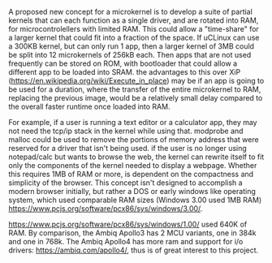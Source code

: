 A proposed new concept for a microkernel is to develop a suite of partial kernels that can each function as a single driver, and are rotated into RAM, for microcontrolellers with limited RAM. This could allow a "time-share" for a larger kernel that could fit into a fraction of the space. If uCLinux can use a 300KB kernel, but can only run 1 app, then a larger kernel of 3MB could be split into 12 microkernels of 256kB each. Then apps that are not used frequently can be stored on ROM, with bootloader that could allow a different app to be loaded into SRAM. the advantages to this over XiP (https://en.wikipedia.org/wiki/Execute_in_place) may be if an app is going to be used for a duration, where the transfer of the entire microkernel to RAM, replacing the previous image, would be a relatively small delay compared to the overall faster runtime once loaded into RAM. 

For example, if a user is running a text editor or a calculator app, they may not need the tcp/ip stack in the kernel while using that. modprobe and malloc could be used to remove the portions of memory address that were reserved for a driver that isn't being used. if the user is no longer using notepad/calc but wants to browse the web, the kernel can rewrite itself to fit only the components of the kernel needed to display a webpage. Whether this requires 1MB of RAM or more, is dependent on the compactness and simplicity of the browser. This concept isn't designed to accomplish a modern browser initially, but rather a DOS or early windows like operating system, which used comparable RAM sizes (Windows 3.00 used 1MB RAM) https://www.pcjs.org/software/pcx86/sys/windows/3.00/.

https://www.pcjs.org/software/pcx86/sys/windows/1.00/ used 640K of RAM. By comparison, the Ambiq Apollo3 has 2 MCU variants, one in 384k and one in 768k. The Ambiq Apollo4 has more ram and support for i/o drivers: https://ambiq.com/apollo4/, thus is of great interest to this project.

